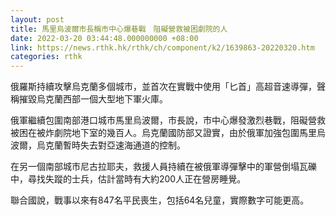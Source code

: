 ```yaml
---
layout: post
title: 馬里烏波爾市長稱市中心爆巷戰　阻礙營救被困劇院的人
date: 2022-03-20 03:44:48.000000000 +08:00
link: https://news.rthk.hk/rthk/ch/component/k2/1639863-20220320.htm
categories: rthk
---
```


俄羅斯持續攻擊烏克蘭多個城市，並首次在實戰中使用「匕首」高超音速導彈，聲稱摧毀烏克蘭西部一個大型地下軍火庫。

俄軍繼續包圍南部港口城市馬里烏波爾，市長說，市中心爆發激烈巷戰，阻礙營救被困在被炸劇院地下室的幾百人。烏克蘭國防部又證實，由於俄軍加強包圍馬里烏波爾，烏克蘭暫時失去對亞速海通道的控制。

在另一個南部城市尼古拉耶夫，救援人員持續在被俄軍導彈擊中的軍營倒塌瓦礫中，尋找失蹤的士兵，估計當時有大約200人正在營房睡覺。

聯合國說，戰事以來有847名平民喪生，包括64名兒童，實際數字可能更高。
